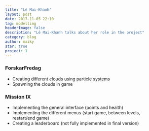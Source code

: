 ```yaml
---
title: "Lê Mai-Khanh"
layout: post
date: 2017-11-05 22:10
tag: modelling
headerImage: false
description: "Lê Mai-Khanh talks about her role in the project"
category: blog
author: maiky
star: true
project: 1
---
```


### ForskarFredag
- Creating different clouds using particle systems
- Spawning the clouds in game

### Mission IX
- Implementing the general interface (points and health)
- Implementing the different menus (start game, between levels, restart/end game)
- Creating a leaderboard (not fully implemented in final version)
